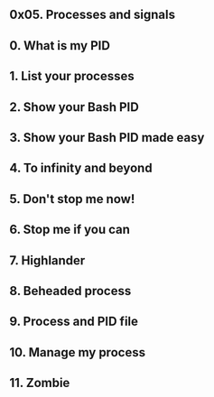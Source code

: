 ## 0x05. Processes and signals
## 0. What is my PID
## 1. List your processes
## 2. Show your Bash PID
## 3. Show your Bash PID made easy
## 4. To infinity and beyond
## 5. Don't stop me now!
## 6. Stop me if you can
## 7. Highlander
## 8. Beheaded process
## 9. Process and PID file
## 10. Manage my process
## 11. Zombie
